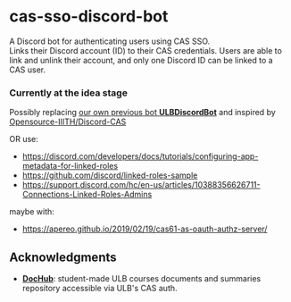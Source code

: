 # cas-sso-discord-bot
A Discord bot for authenticating users using CAS SSO.  
Links their Discord account (ID) to their CAS credentials. Users are able to link and unlink their account, and only one Discord ID can be linked to a CAS user.

### Currently at the idea stage
Possibly replacing [our own previous bot **ULBDiscordBot**](https://github.com/bepolytech/ULBDiscordBot) and inspired by [Opensource-IIITH/Discord-CAS](https://github.com/Opensource-IIITH/Discord-CAS)

OR use:

- https://discord.com/developers/docs/tutorials/configuring-app-metadata-for-linked-roles
- https://github.com/discord/linked-roles-sample
- https://support.discord.com/hc/en-us/articles/10388356626711-Connections-Linked-Roles-Admins

maybe with:
- https://apereo.github.io/2019/02/19/cas61-as-oauth-authz-server/

## Acknowledgments
- [**DocHub**](https://github.com/DocHub-ULB/DocHub): student-made ULB courses documents and summaries repository accessible via ULB's CAS auth. 
